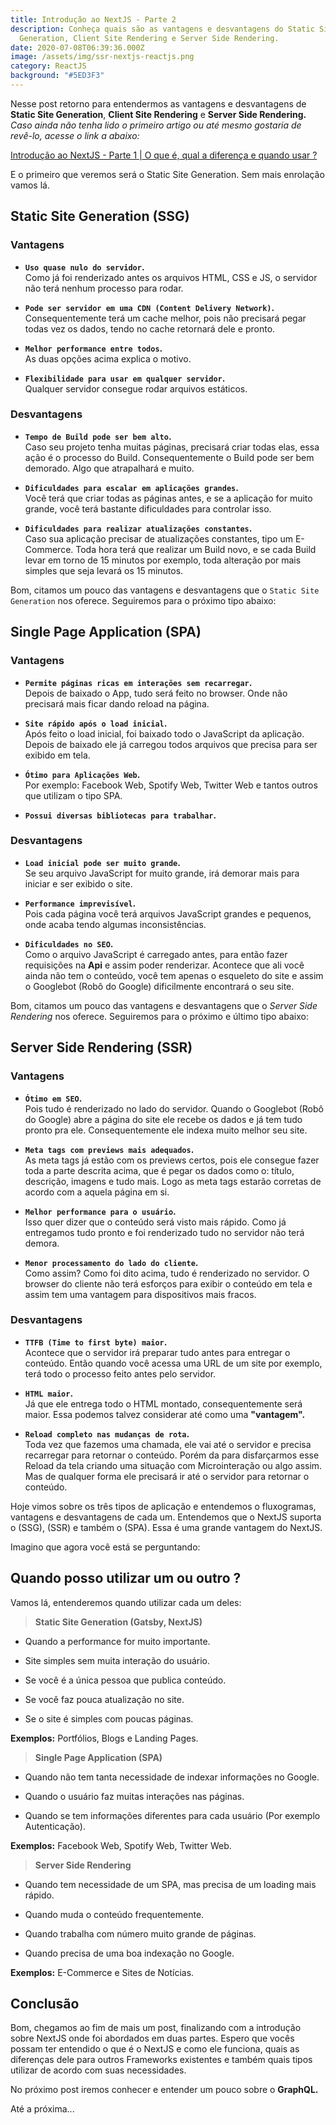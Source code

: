 ```yaml
---
title: Introdução ao NextJS - Parte 2
description: Conheça quais são as vantagens e desvantagens do Static Site
  Generation, Client Site Rendering e Server Side Rendering.
date: 2020-07-08T06:39:36.000Z
image: /assets/img/ssr-nextjs-reactjs.png
category: ReactJS
background: "#5ED3F3"
---
```

Nesse post retorno para entendermos as vantagens e desvantagens de **Static Site Generation**, **Client Site Rendering** e **Server Side Rendering.** _Caso ainda não tenha lido o primeiro artigo ou até mesmo gostaria de revê-lo, acesse o link a abaixo:_<br/>

[Introdução ao NextJS - Parte 1 | O que é, qual a diferença e quando usar ?](https://pabloferreira.netlify.app/introducao-ao-nextjs-parte-1/)

E o primeiro que veremos será o Static Site Generation. Sem mais enrolação vamos lá.

## Static Site Generation (SSG)

### Vantagens

- **`Uso quase nulo do servidor`.**<br/>
Como já foi renderizado antes os arquivos HTML, CSS e JS, o servidor não terá nenhum processo para rodar.

- **`Pode ser servidor em uma CDN (Content Delivery Network)`.**<br/>
Consequentemente terá um cache melhor, pois não precisará pegar todas vez os dados, tendo no cache retornará dele e pronto.

- **`Melhor performance entre todos`.**<br/>
As duas opções acima explica o motivo.

- **`Flexibilidade para usar em qualquer servidor`.**<br/>
Qualquer servidor consegue rodar arquivos estáticos.

### Desvantagens

- **`Tempo de Build pode ser bem alto`.**<br/>
Caso seu projeto tenha muitas páginas, precisará criar todas elas, essa ação é o processo do Build. Consequentemente o Build pode ser bem demorado. Algo que atrapalhará e muito.

- **`Dificuldades para escalar em aplicações grandes`.**<br/>
Você terá que criar todas as páginas antes, e se a aplicação for muito grande, você terá bastante dificuldades para controlar isso.

- **`Dificuldades para realizar atualizações constantes`.**<br/>
Caso sua aplicação precisar de atualizações constantes, tipo um E-Commerce. Toda hora terá que realizar um Build novo, e se cada Build levar em torno de 15 minutos por exemplo, toda alteração por mais simples que seja levará os 15 minutos.

Bom, citamos um pouco das vantagens e desvantagens que o `Static Site Generation` nos oferece. Seguiremos para o próximo tipo abaixo:

## Single Page Application (SPA)

### Vantagens

- **`Permite páginas ricas em interações sem recarregar`.**<br/>
Depois de baixado o App, tudo será feito no browser. Onde não precisará mais ficar dando reload na página.

- **`Site rápido após o load inicial`.**<br/>
Após feito o load inicial, foi baixado todo o JavaScript da aplicação. Depois de baixado ele já carregou todos arquivos que precisa para ser exibido em tela.

- **`Ótimo para Aplicações Web`.**<br/>
Por exemplo: Facebook Web, Spotify Web, Twitter Web e tantos outros que utilizam o tipo SPA.

- **`Possui diversas bibliotecas para trabalhar`.**

### Desvantagens

- **`Load inicial pode ser muito grande`.**<br/>
Se seu arquivo JavaScript for muito grande, irá demorar mais para iniciar e ser exibido o site.

- **`Performance imprevisível`.**<br/>
Pois cada página você terá arquivos JavaScript grandes e pequenos, onde acaba tendo algumas inconsistências.

- **`Dificuldades no SEO`.**<br/>
Como o arquivo JavaScript é carregado antes, para então fazer requisições na **Api** e assim poder renderizar. Acontece que ali você ainda não tem o conteúdo, você tem apenas o esqueleto do site e assim o Googlebot (Robô do Google) dificilmente encontrará o seu site.

Bom, citamos um pouco das vantagens e desvantagens que o *Server Side Rendering* nos oferece. Seguiremos para o próximo e último tipo abaixo:

## Server Side Rendering (SSR)

### Vantagens

- **`Ótimo em SEO`.**<br/>
Pois tudo é renderizado no lado do servidor. Quando o Googlebot (Robô do Google) abre a página do site ele recebe os dados e já tem tudo pronto pra ele. Consequentemente ele indexa muito melhor seu site.

- **`Meta tags com previews mais adequados`.**<br/>
As meta tags já estão com os previews certos, pois ele consegue fazer toda a parte descrita acima, que é pegar os dados como o: título, descrição, imagens e tudo mais. Logo as meta tags estarão corretas de acordo com a aquela página em si.

- **`Melhor performance para o usuário`.**<br/>
Isso quer dizer que o conteúdo será visto mais rápido. Como já entregamos tudo pronto e foi renderizado tudo no servidor não terá demora.

- **`Menor processamento do lado do cliente`.**<br/>
Como assim? Como foi dito acima, tudo é renderizado no servidor. O browser do cliente não terá esforços para exibir o conteúdo em tela e assim tem uma vantagem para dispositivos mais fracos.

### Desvantagens

- **`TTFB (Time to first byte) maior`.**<br/>
Acontece que o servidor irá preparar tudo antes para entregar o conteúdo. Então quando você acessa uma URL de um site por exemplo, terá todo o processo feito antes pelo servidor.

- **`HTML maior`.**<br/>
Já que ele entrega todo o HTML montado, consequentemente será maior. Essa podemos talvez considerar até como uma **"vantagem".**

- **`Reload completo nas mudanças de rota`.**<br/>
Toda vez que fazemos uma chamada, ele vai até o servidor e precisa recarregar para retornar o conteúdo. Porém da para disfarçarmos esse Reload da tela criando uma situação com Microinteração ou algo assim. Mas de qualquer forma ele precisará ir até o servidor para retornar o conteúdo.

Hoje vimos sobre os três tipos de aplicação e entendemos o fluxogramas, vantagens e desvantagens de cada um. Entendemos que o NextJS suporta o (SSG), (SSR) e também o (SPA). Essa é uma grande vantagem do NextJS.<br/>

Imagino que agora você está se perguntando:

## Quando posso utilizar um ou outro ?

Vamos lá, entenderemos quando utilizar cada um deles:

> **Static Site Generation (Gatsby, NextJS)**

- Quando a performance for muito importante.

- Site simples sem muita interação do usuário.

- Se você é a única pessoa que publica conteúdo.

- Se você faz pouca atualização no site.

- Se o site é simples com poucas páginas.

**Exemplos:** Portfólios, Blogs e Landing Pages.

> **Single Page Application (SPA)**

- Quando não tem tanta necessidade de indexar informações no Google.

- Quando o usuário faz muitas interações nas páginas.

- Quando se tem informações diferentes para cada usuário (Por exemplo Autenticação).

**Exemplos:** Facebook Web, Spotify Web, Twitter Web.

> **Server Side Rendering**

- Quando tem necessidade de um SPA, mas precisa de um loading mais rápido.

- Quando muda o conteúdo frequentemente.

- Quando trabalha com número muito grande de páginas.

- Quando precisa de uma boa indexação no Google.

**Exemplos:** E-Commerce e Sites de Notícias.

## Conclusão

Bom, chegamos ao fim de mais um post, finalizando com a introdução sobre NextJS onde foi abordados em duas partes. Espero que vocês possam ter entendido o que é o NextJS e como ele funciona, quais as diferenças dele para outros Frameworks existentes e também quais tipos utilizar de acordo com suas necessidades.

No próximo post iremos conhecer e entender um pouco sobre o **GraphQL.**

Até a próxima...
